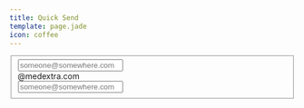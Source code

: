```yaml
---
title: Quick Send
template: page.jade
icon: coffee
---
```




<form class="ink-form" ng-controller="quick-send">
    <fieldset>
        <div class="control-group">
            <div class="control large-40 push-center">
                <input id="text-input" type="email" placeholder="someone@somewhere.com" ng-model="sender">
            </div>
            <div class="large-40 push-center">
                @medextra.com
            </div>
            <div class="control large-80 push-center">
                <input id="text-input" type="email" placeholder="someone@somewhere.com" ng-model="sender">
            </div>
        </div>
    </fieldset>
</form>
